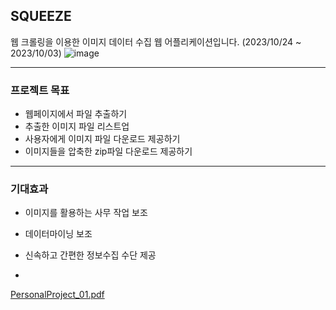 ## SQUEEZE

웹 크롤링을 이용한 이미지 데이터 수집 웹 어플리케이션입니다. 
(2023/10/24 ~ 2023/10/03)
![image](https://github.com/KimYuKyeong00/PPJ1/assets/152937847/ced07181-c65e-4242-8326-a6b8a1f714aa)

----
### 프로젝트 목표
- 웹페이지에서 파일 추출하기
- 추출한 이미지 파일 리스트업
- 사용자에게 이미지 파일 다운로드 제공하기
- 이미지들을 압축한 zip파일 다운로드 제공하기

---
### 기대효과
- 이미지를 활용하는 사무 작업 보조
- 데이터마이닝 보조
- 신속하고 간편한 정보수집 수단 제공

- 

[PersonalProject_01.pdf](https://github.com/KimYuKyeong00/PPJ1/files/13871338/PersonalProject_01.pdf)


